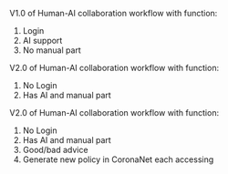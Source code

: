 V1.0 of Human-AI collaboration workflow with function:
1. Login
2. AI support
3. No manual part

V2.0 of Human-AI collaboration workflow with function:
1. No Login
2. Has AI and manual part

V2.0 of Human-AI collaboration workflow with function:
1. No Login
2. Has AI and manual part
3. Good/bad advice
4. Generate new policy in CoronaNet each accessing
